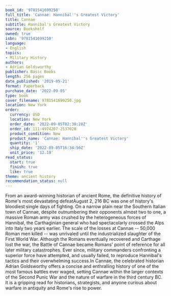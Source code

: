 ```yaml
---
book_id: '9781541699250'
full_title: 'Cannae: Hannibal''s Greatest Victory'
title: Cannae
subtitle: Hannibal's Greatest Victory
source: Bookshelf
owned: true
isbn: '9781541699250'
language:
- English
topics:
- Military History
authors:
- Adrian Goldsworthy
publisher: Basic Books
length: 256 pages
date_published: '2019-05-21'
format: Paperback
purchase_date: '2022-09-05'
type: book
cover_filename: 9781541699250.jpg
location: New York
order:
  currency: USD
  location: New York
  order_date: '2022-09-05T02:30:28Z'
  order_id: 111-4974207-2537028
  product_condition: New
  product_name: 'Cannae: Hannibal''s Greatest Victory'
  quantity: '1'
  ship_date: '2022-09-05T16:34:56Z'
  unit_price: '12.19'
read_status:
  start: true
  finish: true
  like: true
theme: ancient history
recommendation_status: null
---
```

From an award-winning historian of ancient Rome, the definitive history of Rome's most devastating defeatAugust 2, 216 BC was one of history's bloodiest single days of fighting. On a narrow plain near the Southern Italian town of Cannae, despite outnumbering their opponents almost two to one, a massive Roman army was crushed by the heterogeneous forces of Hannibal, the Carthaginian general who had spectacularly crossed the Alps into Italy two years earlier. The scale of the losses at Cannae -- 50,000 Roman men killed -- was unrivaled until the industrialized slaughter of the First World War. Although the Romans eventually recovered and Carthage lost the war, the Battle of Cannae became Romans' point of reference for all later military catastrophes. Ever since, military commanders confronting a superior force have attempted, and usually failed, to reproduce Hannibal's tactics and their overwhelming success.In Cannae, the celebrated historian Adrian Goldsworthy offers a concise and enthralling history of one of the most famous battles ever waged, setting Cannae within the larger contexts of the Second Punic War and the nature of warfare in the third century BC. It is a gripping read for historians, strategists, and anyone curious about warfare in antiquity and Rome's rise to power.

